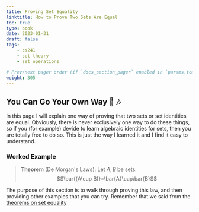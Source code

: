 ```yaml
---
title: Proving Set Equality
linktitle: How to Prove Two Sets Are Equal
toc: true
type: book
date: 2023-01-31
draft: false
tags:
    - cs241
    - set theory
    - set operations

# Prev/next pager order (if `docs_section_pager` enabled in `params.toml`)
weight: 305
---
```


## You Can Go Your Own Way 🎵 🎶

In this page I will explain one way of proving that two sets or set identities are equal. Obviously, there is never exclusively one way to do these things, so if you (for example) devide to learn algebraic identities for sets, then you are totally free to do so. This is just the way I learned it and I find it easy to understand.

### Worked Example

> **Theorem** (De Morgan's Laws): Let $A,B$ be sets. $$\bar{(A\cup B)}=\bar{A}\cap\bar{B}$$

The purpose of this section is to walk through proving this law, and then providing other examples that you can try. Remember that we said from the [theorems on set equality](/course/serTheory/sections/proofbycontradiction#no_largest_number_theorem)
